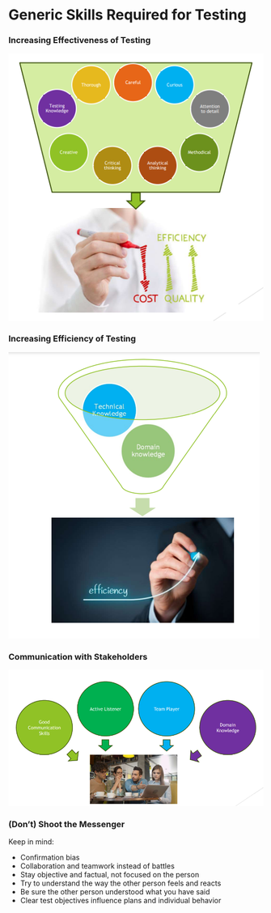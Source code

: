 # Generic Skills Required for Testing

### Increasing Effectiveness of Testing
![image10.png](assets/image10.png)

### Increasing Efficiency of Testing
![image11.png](assets/image11.png)

### Communication with Stakeholders
![image12.png](assets/image12.png)

### (Don’t) Shoot the Messenger
Keep in mind:
* Confirmation bias
* Collaboration and teamwork instead of battles
* Stay objective and factual, not focused on the person
* Try to understand the way the other person feels and reacts
* Be sure the other person understood what you have said
* Clear test objectives influence plans and individual behavior